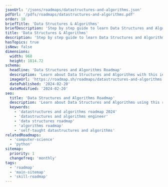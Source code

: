 ```yaml
---
jsonUrl: '/jsons/roadmaps/datastructures-and-algorithms.json'
pdfUrl: '/pdfs/roadmaps/datastructures-and-algorithms.pdf'
order: 18
briefTitle: 'Data Structures & Algorithms'
briefDescription: 'Step by step guide to learn Data Structures and Algorithms in 2025'
title: 'Data Structures & Algorithms'
description: 'Step by step guide to learn Data Structures and Algorithms in 2025'
hasTopics: true
isNew: false
dimensions:
  width: 968
  height: 1814.72
schema:
  headline: 'Data Structures and Algorithms Roadmap'
  description: 'Learn about Data Structures and Algorithms with this interactive step by step guide in 2023. We also have resources and short descriptions attached to the roadmap items so you can get everything you want to learn in one place.'
  imageUrl: 'https://roadmap.sh/roadmaps/datastructures-and-algorithms.png'
  datePublished: '2024-02-20'
  dateModified: '2024-02-20'
seo:
  title: 'Data Structures and Algorithms Roadmap'
  description: 'Learn about Data Structures and Algorithms using this roadmap. Community driven, articles, resources, guides, interview questions, quizzes for modern backend development.'
  keywords:
    - 'datastructures and algorithms roadmap 2024'
    - 'datastructures and algorithms engineer'
    - 'data structures roadmap'
    - 'algorithms roadmap'
    - 'self-taught datastructures and algorithms'
relatedRoadmaps:
  - 'computer-science'
  - 'python'
sitemap:
  priority: 1
  changefreq: 'monthly'
tags:
  - 'roadmap'
  - 'main-sitemap'
  - 'skill-roadmap'
---
```

